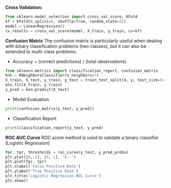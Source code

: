 **Cross Validation:**
```python
from sklearn.model_selection import cross_val_score, KFold
kf = KFold(n_splits=6, shuffle=True, random_state=42)
model = LinearRegression()
cv_results = cross_val_score(model, X_train, y_train, cv=kf)
```

**Confusion Matrix**
The confusion matrix is particularly useful when dealing with binary classification problems (two classes), but it can also be extended to multi-class problems.
- Accuracy = (correct predictions) / (total observations)

```python
from sklearn.metrics import classification_report, confusion_matrix
knn = KNeighborsClassifier(n_neighbors=7)
X_train, X_test, y_train, y_test = train_test_split(X, y, test_size=0.4, random_state=42)
knn.fit(X_train, y_train)
y_pred = knn.predict(X_test)
```

- Model Evaluation

```python
print(confusion_matrix(y_test, y_pred))

```

- Classification Report

```python  
print(classification_report(y_test, y_pred)

```

**ROC AUC Curve**
ROC score method is used to validate a binary classifier (Logistic Regression)

```python
for, tpr, thresholds = roc_curve(y_test, y_pred_proba)
plt.plot([0, 1], [0, 1], 'k--')
plt.plot(fpr, tpr)
plt.xlabel('False Positive Rate')
plt.ylabel('True Positive Rate')
plt.title('Logistic Regression ROC Curve')
plt.show()
```
